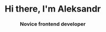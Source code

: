 <div id="header" align="center">
	<h1>Hi there, I'm Aleksandr</h1>
	<h3>Novice frontend developer</h3>
</div>
